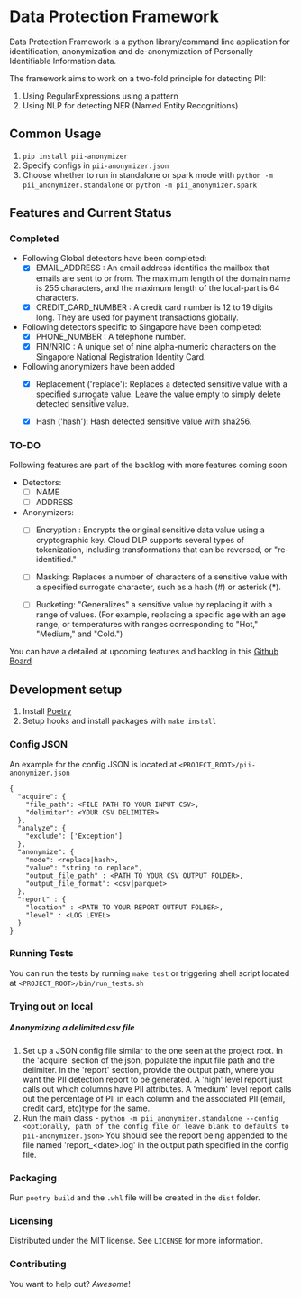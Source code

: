 # Data Protection Framework
Data Protection Framework is a python library/command line application for identification, anonymization and de-anonymization of Personally Identifiable Information data.

The framework aims to work on a two-fold principle for detecting PII:
1. Using RegularExpressions using a pattern
2. Using NLP for detecting NER (Named Entity Recognitions)

## Common Usage
1. `pip install pii-anonymizer`
2. Specify configs in `pii-anonymizer.json`
3. Choose whether to run in standalone or spark mode with `python -m pii_anonymizer.standalone` or `python -m pii_anonymizer.spark`

## Features and Current Status

### Completed
 * Following Global detectors have been completed:
   * [x] EMAIL_ADDRESS :  An email address identifies the mailbox that emails are sent to or from. The maximum length of the domain name is 255 characters, and the maximum length of the local-part is 64 characters.
   * [x] CREDIT_CARD_NUMBER : A credit card number is 12 to 19 digits long. They are used for payment transactions globally.

 * Following detectors specific to Singapore have been completed:
   * [x] PHONE_NUMBER : A telephone number.
   * [x] FIN/NRIC : A unique set of nine alpha-numeric characters on the Singapore National Registration Identity Card.

 * Following anonymizers have been added
    * [x] Replacement ('replace'): Replaces a detected sensitive value with a specified surrogate value. Leave the value empty to simply delete detected sensitive value.
    * [x] Hash ('hash'): Hash detected sensitive value with sha256.


### TO-DO
Following features  are part of the backlog with more features coming soon
 * Detectors:
    * [ ] NAME
    * [ ] ADDRESS
 * Anonymizers:
    * [ ] Encryption :  Encrypts the original sensitive data value using a cryptographic key. Cloud DLP supports several types of tokenization, including transformations that can be reversed, or "re-identified."
    * [ ] Masking: Replaces a number of characters of a sensitive value with a specified surrogate character, such as a hash (#) or asterisk (*).
    * [ ] Bucketing: "Generalizes" a sensitive value by replacing it with a range of values. (For example, replacing a specific age with an age range,
    or temperatures with ranges corresponding to "Hot," "Medium," and "Cold.")


You can have a detailed at upcoming features and backlog in this [Github Board](https://github.com/thoughtworks-datakind/anonymizer/projects/1?fullscreen=true)

## Development setup
1. Install [Poetry](https://python-poetry.org/docs/#installing-with-the-official-installer)
2. Setup hooks and install packages with `make install`

### Config JSON
An example for the config JSON is located at `<PROJECT_ROOT>/pii-anonymizer.json`
```
{
  "acquire": {
    "file_path": <FILE PATH TO YOUR INPUT CSV>,
    "delimiter": <YOUR CSV DELIMITER>
  },
  "analyze": {
    "exclude": ['Exception']
  },
  "anonymize": {
    "mode": <replace|hash>,
    "value": "string to replace",
    "output_file_path" : <PATH TO YOUR CSV OUTPUT FOLDER>,
    "output_file_format": <csv|parquet>
  },
  "report" : {
    "location" : <PATH TO YOUR REPORT OUTPUT FOLDER>,
    "level" : <LOG LEVEL>
  }
}
```

### Running Tests
You can run the tests by running `make test` or triggering shell script located at `<PROJECT_ROOT>/bin/run_tests.sh`

### Trying out on local

##### Anonymizing a delimited csv file
1. Set up a JSON config file similar to the one seen at the project root.
In the 'acquire' section of the json, populate the input file path and the delimiter.
In the 'report' section, provide the output path, where you want the PII detection report to be generated.
A 'high' level report just calls out which columns have PII attributes.
A 'medium' level report calls out the percentage of PII in each column and the associated PII (email, credit card, etc)type for the same.
2. Run the main class - `python -m pii_anonymizer.standalone --config <optionally, path of the config file or leave blank to defaults to pii-anonymizer.json>`
You should see the report being appended to the file named 'report_\<date\>.log' in the output path specified in the
config file.

### Packaging
Run `poetry build` and the `.whl` file will be created in the `dist` folder.

### Licensing
Distributed under the MIT license. See ``LICENSE`` for more information.

### Contributing

You want to help out? _Awesome_!
